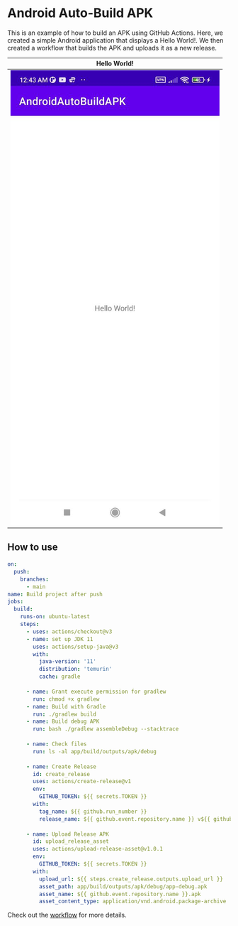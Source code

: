 # Android Auto-Build APK

This is an example of how to build an APK using GitHub Actions. 
Here, we created a simple Android application that displays a Hello World!. 
We then created a workflow that builds the APK and uploads it as a new release.


| Hello World! | 
| :---: | 
| ![](screenshots/1.png) | 




## How to use

```yml
on:
  push:
    branches:
      - main
name: Build project after push
jobs:
  build:
    runs-on: ubuntu-latest
    steps:
      - uses: actions/checkout@v3
      - name: set up JDK 11
        uses: actions/setup-java@v3
        with:
          java-version: '11'
          distribution: 'temurin'
          cache: gradle

      - name: Grant execute permission for gradlew
        run: chmod +x gradlew
      - name: Build with Gradle
        run: ./gradlew build
      - name: Build debug APK
        run: bash ./gradlew assembleDebug --stacktrace

      - name: Check files
        run: ls -al app/build/outputs/apk/debug

      - name: Create Release
        id: create_release
        uses: actions/create-release@v1
        env:
          GITHUB_TOKEN: ${{ secrets.TOKEN }}
        with:
          tag_name: ${{ github.run_number }}
          release_name: ${{ github.event.repository.name }} v${{ github.run_number }}

      - name: Upload Release APK
        id: upload_release_asset
        uses: actions/upload-release-asset@v1.0.1
        env:
          GITHUB_TOKEN: ${{ secrets.TOKEN }}
        with:
          upload_url: ${{ steps.create_release.outputs.upload_url }}
          asset_path: app/build/outputs/apk/debug/app-debug.apk
          asset_name: ${{ github.event.repository.name }}.apk
          asset_content_type: application/vnd.android.package-archive
```

Check out the [workflow](.github/workflows/build.yml) for more details.
